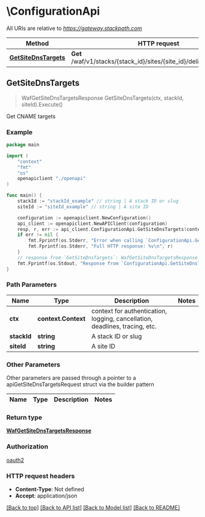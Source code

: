 # \ConfigurationApi

All URIs are relative to *https://gateway.stackpath.com*

Method | HTTP request | Description
------------- | ------------- | -------------
[**GetSiteDnsTargets**](ConfigurationApi.md#GetSiteDnsTargets) | **Get** /waf/v1/stacks/{stack_id}/sites/{site_id}/delivery/dns/targets | Get CNAME targets



## GetSiteDnsTargets

> WafGetSiteDnsTargetsResponse GetSiteDnsTargets(ctx, stackId, siteId).Execute()

Get CNAME targets



### Example

```go
package main

import (
    "context"
    "fmt"
    "os"
    openapiclient "./openapi"
)

func main() {
    stackId := "stackId_example" // string | A stack ID or slug
    siteId := "siteId_example" // string | A site ID

    configuration := openapiclient.NewConfiguration()
    api_client := openapiclient.NewAPIClient(configuration)
    resp, r, err := api_client.ConfigurationApi.GetSiteDnsTargets(context.Background(), stackId, siteId).Execute()
    if err != nil {
        fmt.Fprintf(os.Stderr, "Error when calling `ConfigurationApi.GetSiteDnsTargets``: %v\n", err)
        fmt.Fprintf(os.Stderr, "Full HTTP response: %v\n", r)
    }
    // response from `GetSiteDnsTargets`: WafGetSiteDnsTargetsResponse
    fmt.Fprintf(os.Stdout, "Response from `ConfigurationApi.GetSiteDnsTargets`: %v\n", resp)
}
```

### Path Parameters


Name | Type | Description  | Notes
------------- | ------------- | ------------- | -------------
**ctx** | **context.Context** | context for authentication, logging, cancellation, deadlines, tracing, etc.
**stackId** | **string** | A stack ID or slug | 
**siteId** | **string** | A site ID | 

### Other Parameters

Other parameters are passed through a pointer to a apiGetSiteDnsTargetsRequest struct via the builder pattern


Name | Type | Description  | Notes
------------- | ------------- | ------------- | -------------



### Return type

[**WafGetSiteDnsTargetsResponse**](wafGetSiteDnsTargetsResponse.md)

### Authorization

[oauth2](../README.md#oauth2)

### HTTP request headers

- **Content-Type**: Not defined
- **Accept**: application/json

[[Back to top]](#) [[Back to API list]](../README.md#documentation-for-api-endpoints)
[[Back to Model list]](../README.md#documentation-for-models)
[[Back to README]](../README.md)

